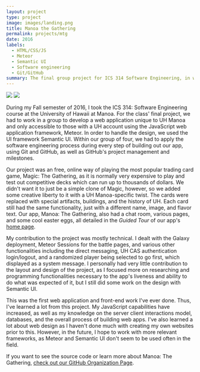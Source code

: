 ```yaml
---
layout: project
type: project
image: images/landing.png
title: Manoa the Gathering
permalink: projects/mtg
date: 2016
labels:
  - HTML/CSS/JS
  - Meteor
  - Semantic UI
  - Software engineering
  - Git/GitHub
summary: The final group project for ICS 314 Software Engineering, in which we made a web application for an online version of the popular trading card game, Magic the Gathering, with a UH Manoa flavor.
---
```


<img class="ui big left floated image" src="{{ site.baseurl }}/images/about.png">
<img class="ui big right floated image" src="{{ site.baseurl }}/images/chat.png">

During my Fall semester of 2016, I took the ICS 314: Software Engineering course at the University of Hawaii at Manoa. For the class' final project, we had to work in a group to develop a web application unique to UH Manoa and only accessible to those with a UH account using the JavaScript web application framework, Meteor. In order to handle the design, we used the UI framework Semantic UI. Within our group of four, we had to apply the software engineering process during every step of building out our app, using Git and GitHub, as well as GitHub's project management and milestones.

Our project was an free, online way of playing the most popular trading card game, Magic: The Gathering, as it is normally very expensive to play and test out competitive decks which can run up to thousands of dollars. We didn't want it to just be a simple clone of Magic, however, so we added some creative liberty to it with a UH Manoa-specific twist. The cards were replaced with special artifacts, buildings, and the history of UH. Each card still had the same functionality, just with a different name, image, and flavor text. Our app, Manoa: The Gathering, also had a chat room, various pages, and some cool easter eggs, all detailed in the _Guided Tour_ of our app's [home page](https://manoa-the-gathering.github.io/).

My contribution to the project was mostly technical. I dealt with the Galaxy deployment, Meteor Sessions for the battle pages, and various other functionalities including the direct messaging, UH CAS authentication login/logout, and a randomized player being selected to go first, which displayed as a system message. I personally had very little contribution to the layout and design of the project, as I focused more on researching and programming functionalities necessary to the app's liveness and ability to do what was expected of it, but I still did some work on the design with Semantic UI.

This was the first web application and front-end work I've ever done. Thus, I've learned a lot from this project. My JavaScript capabilities have increased, as well as my knowledge on the server client interactions model, databases, and the overall process of building web apps. I've also learned a lot about web design as I haven't done much with creating my own websites prior to this. However, in the future, I hope to work with more relevant frameworks, as Meteor and Semantic UI don't seem to be used often in the field.

If you want to see the source code or learn more about Manoa: The Gathering, [check out our GitHub Organization Page](https://github.com/manoa-the-gathering/).
